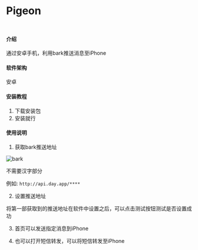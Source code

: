 # Pigeon
<img width="10px" height="10px" src="https://foruda.gitee.com/images/1668311958653829220/d85c33d1_10497917.png" />

#### 介绍
通过安卓手机，利用bark推送消息至iPhone

#### 软件架构
安卓


#### 安装教程

1. 下载安装包
1. 安装就行

#### 使用说明

1.  获取bark推送地址

![bark](https://foruda.gitee.com/images/1668311208677151124/f8d9a443_10497917.jpeg "68747470733a2f2f7778342e73696e61696d672e636e2f6d77323030302f30303372596671706c7931677264316d65717276636a3630626930387a74396930322e6a7067.jpg")

不需要汉字部分

例如: `http://api.day.app/****`

2.  设置推送地址

将第一部获取到的推送地址在软件中设置之后，可以点击测试按钮测试是否设置成功

3.  首页可以发送指定消息到iPhone

4.  也可以打开短信转发，可以将短信转发至iPhone


